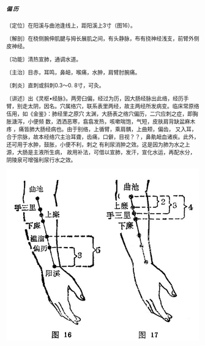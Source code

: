 ##### 偏 历

〔定位〕在阳溪与曲池逢线上，距阳溪上3寸（图16）。

〔解剖〕在桡侧腕伸肌腱与拇长展肌之间，有头静脉，布有挠神经浅支，前臂外侧皮神经。

〔功能〕清热宣肺，通调水道。

〔主治〕目赤，耳鸣，鼻衄，喉痛，水肿，肩臂肘腕痛。

〔刺炎〕直刺或斜刺0.3〜0. 8寸，可灸。

〔讲述〕出《灵枢•经脉》。两旁臼偏，经过为历，因大肠经脉出此络，经历手臂，别走太阴，因名。穴属络穴，联系表里两经，故主两经所发病变。临床常原络伍用，如《金鉴》：肺经里之原穴 太渊，大肠表之络穴偏历，二穴应刺之症，即胸胀溏泻，小便频 数，洒洒恶寒，翕翕发热，咳嗽喘饱，气短，皮肤肩背缺盆麻木疼 ，痛皆肺大肠经病也。由于别络，上循臂，乘肩髃，上曲颊，偏齿， 又入耳，合于宗脉，故本经络穴主治耳聋，齿痛，口僻，目视？？，鼻鼽衄血诸疾。此外，还可用于水肿，鼓胀，小便不利，刺之 有利尿消肿之效。这是因为肺为水之上源，大肠是主液所生病， 故用补法，可借以宣肺，发汗，宣化水运，再配水分，阴陵泉可增强利尿行水之效。

![插图](./img/图16、17.jpg)
